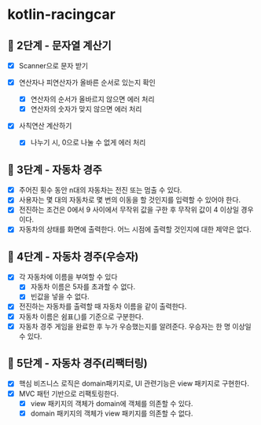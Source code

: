# kotlin-racingcar

## 🚀 2단계 - 문자열 계산기

- [x] Scanner으로 문자 받기

- [x] 연산자나 피연산자가 올바른 순서로 있는지 확인
  - [x] 연산자의 순서가 올바르지 않으면 에러 처리
  - [x] 연산자의 숫자가 맞지 않으면 에러 처리

- [x] 사칙연산 계산하기
  - [x] 나누기 시, 0으로 나눌 수 없게 에러 처리

## 🚀 3단계 - 자동차 경주

- [x] 주어진 횟수 동안 n대의 자동차는 전진 또는 멈출 수 있다.
- [x] 사용자는 몇 대의 자동차로 몇 번의 이동을 할 것인지를 입력할 수 있어야 한다.
- [x] 전진하는 조건은 0에서 9 사이에서 무작위 값을 구한 후 무작위 값이 4 이상일 경우이다.
- [x] 자동차의 상태를 화면에 출력한다. 어느 시점에 출력할 것인지에 대한 제약은 없다.

## 🚀 4단계 - 자동차 경주(우승자)

- [x] 각 자동차에 이름을 부여할 수 있다
  - [x] 자동차 이름은 5자를 초과할 수 없다.
  - [x] 빈값을 넣을 수 없다.
- [x] 전진하는 자동차를 출력할 때 자동차 이름을 같이 출력한다.
- [x] 자동차 이름은 쉼표(,)를 기준으로 구분한다.
- [x] 자동차 경주 게임을 완료한 후 누가 우승했는지를 알려준다. 우승자는 한 명 이상일 수 있다.

## 🚀 5단계 - 자동차 경주(리팩터링)

- [x] 핵심 비즈니스 로직은 domain패키지로, UI 관련기능은 view 패키지로 구현한다.
- [x] MVC 패턴 기반으로 리팩토링한다.
  - [x] view 패키지의 객체가 domain에 객체를 의존할 수 있다.
  - [x] domain 패키지의 객체가 view 패키지를 의존할 수 없다.